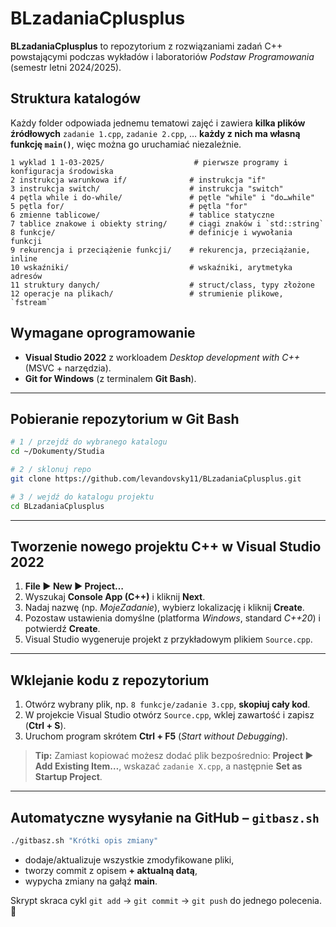 # BLzadaniaCplusplus

**BLzadaniaCplusplus** to repozytorium z rozwiązaniami zadań C++ powstającymi podczas wykładów i laboratoriów *Podstaw Programowania* (semestr letni 2024/2025).

## Struktura katalogów

Każdy folder odpowiada jednemu tematowi zajęć i zawiera **kilka plików źródłowych** `zadanie 1.cpp`, `zadanie 2.cpp`, … **każdy z nich ma własną funkcję `main()`**, więc można go uruchamiać niezależnie.

```
1 wyklad 1 1-03-2025/                    # pierwsze programy i konfiguracja środowiska
2 instrukcja warunkowa if/              # instrukcja "if"
3 instrukcja switch/                    # instrukcja "switch"
4 pętla while i do-while/               # pętle "while" i "do…while"
5 pętla for/                            # pętla "for"
6 zmienne tablicowe/                    # tablice statyczne
7 tablice znakowe i obiekty string/     # ciągi znaków i `std::string`
8 funkcje/                              # definicje i wywołania funkcji
9 rekurencja i przeciążenie funkcji/    # rekurencja, przeciążanie, inline
10 wskaźniki/                           # wskaźniki, arytmetyka adresów
11 struktury danych/                    # struct/class, typy złożone
12 operacje na plikach/                 # strumienie plikowe, `fstream`
```

## Wymagane oprogramowanie

- **Visual Studio 2022** z workloadem *Desktop development with C++* (MSVC + narzędzia).  
- **Git for Windows** (z terminalem **Git Bash**).

---

## Pobieranie repozytorium w Git Bash

```bash
# 1 / przejdź do wybranego katalogu
cd ~/Dokumenty/Studia

# 2 / sklonuj repo
git clone https://github.com/levandovsky11/BLzadaniaCplusplus.git

# 3 / wejdź do katalogu projektu
cd BLzadaniaCplusplus
```

---

## Tworzenie nowego projektu C++ w Visual Studio 2022

1. **File ► New ► Project…**  
2. Wyszukaj **Console App (C++)** i kliknij **Next**.  
3. Nadaj nazwę (np. *MojeZadanie*), wybierz lokalizację i kliknij **Create**.  
4. Pozostaw ustawienia domyślne (platforma *Windows*, standard *C++20*) i potwierdź **Create**.  
5. Visual Studio wygeneruje projekt z przykładowym plikiem `Source.cpp`.

---

## Wklejanie kodu z repozytorium

1. Otwórz wybrany plik, np. `8 funkcje/zadanie 3.cpp`, **skopiuj cały kod**.  
2. W projekcie Visual Studio otwórz `Source.cpp`, wklej zawartość i zapisz (**Ctrl + S**).  
3. Uruchom program skrótem **Ctrl + F5** (*Start without Debugging*).  

> **Tip:** Zamiast kopiować możesz dodać plik bezpośrednio: **Project ► Add Existing Item…**, wskazać `zadanie X.cpp`, a następnie **Set as Startup Project**.

---

## Automatyczne wysyłanie na GitHub – `gitbasz.sh`

```bash
./gitbasz.sh "Krótki opis zmiany"
```

* dodaje/aktualizuje wszystkie zmodyfikowane pliki,  
* tworzy commit z opisem **+ aktualną datą**,  
* wypycha zmiany na gałąź **main**.

Skrypt skraca cykl `git add` → `git commit` → `git push` do jednego polecenia. 🔄
